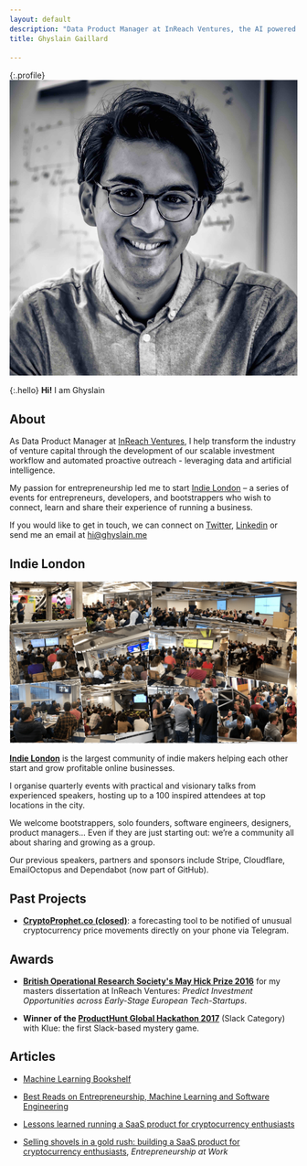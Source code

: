 ```yaml
---
layout: default
description: "Data Product Manager at InReach Ventures, the AI powered VC. Organizer of Indie London, the largest events for London indie makers."
title: Ghyslain Gaillard

---
```

{:.profile}
![ghyslain](./ghyslain.jpg)

{:.hello}
**Hi!** I am Ghyslain

## About

As Data Product Manager at [InReach Ventures](http://www.inreachventures.com/), I help transform the industry of venture capital through the development of our scalable investment workflow and automated proactive outreach - leveraging data and artificial intelligence.

My passion for entrepreneurship led me to start [Indie London](https://indieldn.com/) – a series of events for entrepreneurs, developers, and bootstrappers who wish to connect, learn and share their experience of running a business.

If you would like to get in touch, we can connect on [Twitter](https://twitter.com/iamghyslain), [Linkedin](https://www.Linkedin.com/in/ghyslaingaillard) or send me an email at [hi@ghyslain.me](mailto:hi@ghyslain.me)

## Indie London

![indieldn](./indieldn.png)

**[Indie London](https://indieldn.com/)** is the largest community of indie makers helping each other start and grow profitable online businesses.

I organise quarterly events with practical and visionary talks from experienced speakers, hosting up to a 100 inspired attendees at top locations in the city.

We welcome bootstrappers, solo founders, software engineers, designers, product managers... Even if they are just starting out: we’re a community all about sharing and growing as a group.

Our previous speakers, partners and sponsors include Stripe, Cloudflare, EmailOctopus and Dependabot (now part of GitHub).

## Past Projects

- **[CryptoProphet.co  (closed)](https://web.archive.org/web/20180524165212/https://cryptoprophet.co/)**: a forecasting tool to be notified of unusual cryptocurrency price movements  directly on your phone via Telegram.



## Awards

- **[British Operational Research Society's May Hick Prize 2016](http://www.theorsociety.com/Pages/Awards/May.aspx)** for my masters dissertation at InReach Ventures: *Predict Investment Opportunities across Early-Stage European Tech-Startups*.

- **Winner of the [ProductHunt Global Hackathon 2017](https://blog.producthunt.com/winners-of-the-product-hunt-global-hackathon-2017-e2bad6adda39)** (Slack Category) with Klue: the first Slack-based mystery game.


## Articles

- [Machine Learning Bookshelf](http://ghyslain.me/bookshelf)

- [Best Reads on Entrepreneurship, Machine Learning and Software Engineering](https://ghyslain.me/library)

- [Lessons learned running a SaaS product for cryptocurrency enthusiasts](https://medium.com/@ghyslain/how-cryptoprophet-uses-metrics-to-measure-growth-14e4a52f275c)

- [Selling shovels in a gold rush: building a SaaS product for cryptocurrency enthusiasts](https://medium.com/entrepreneurship-at-work/selling-shovel-during-the-gold-rush-building-a-saas-product-for-cryptocurrency-enthusiasts-7ff02bb0724e), *Entrepreneurship at Work*
